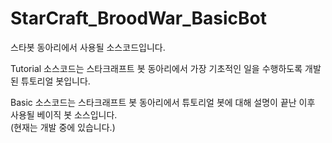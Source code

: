 # StarCraft_BroodWar_BasicBot
스타봇 동아리에서 사용될 소스코드입니다.

Tutorial 소스코드는 스타크래프트 봇 동아리에서 가장 기초적인
일을 수행하도록 개발된 튜토리얼 봇입니다.

Basic 소스코드는 스타크래프트 봇 동아리에서 튜토리얼 봇에 대해 설명이 끝난 이후 
사용될 베이직 봇 소스입니다.  
(현재는 개발 중에 있습니다.)
